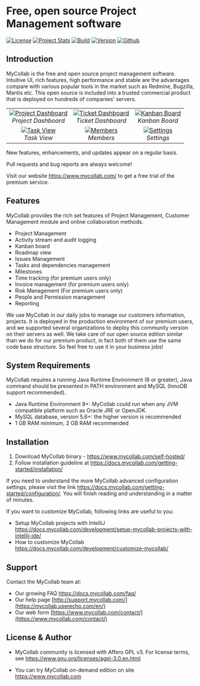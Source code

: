 # Free, open source Project Management software
[![License](http://img.shields.io/badge/License-AGPLv3-orange.svg)](https://www.gnu.org/licenses/agpl-3.0.en.html) [![Project Stats](https://www.openhub.net/p/mycollab/widgets/project_thin_badge.gif)](https://www.openhub.net/p/mycollab) [![Build](https://travis-ci.org/MyCollab/mycollab.svg)](https://travis-ci.org/MyCollab/mycollab)
[![Version](https://img.shields.io/badge/Version-7.0.1-brightgreen.svg)](https://docs.mycollab.com/)
[![Github](https://img.shields.io/github/downloads/MyCollab/mycollab/total.svg)](https://github.com/MyCollab/mycollab/releases)


## Introduction

MyCollab is the free and open source project management software. Intuitive UI, rich features, high performance and stable are the advantages compare with various popular tools in the market such as Redmine, Bugzilla, Mantis etc. This open source is included into a trusted commercial product that is deployed on hundreds of companies' servers.

<table>
  <tr>
    <td align="center">
      <a href="https://c2.staticflickr.com/8/7836/33297801958_8c403afca8_o.png" target="_blank" title="Project Dashboard">
        <img src="https://c2.staticflickr.com/8/7836/33297801958_c3958e94ba_n.jpg" alt="Project Dashboard">
      </a>
      <br />
      <em>Project Dashboard</em>
    </td>
    <td  align ="center">
      <a href="https://c2.staticflickr.com/8/7918/47173080821_3352d05e2b_o.png" target="_blank" title="Ticket Dashboard">
        <img src="https://c2.staticflickr.com/8/7918/47173080821_f6c092822e_n.jpg" alt="Ticket Dashboard">
      </a>
      <br />
      <em>Ticket Dashboard</em>
    </td>
    <td align="center">
    <a href="https://c2.staticflickr.com/8/7868/46259674665_52e5d9ec03_o.png" target="_blank" title="Kanban Board">
      <img src="https://c2.staticflickr.com/8/7868/46259674665_c80a0c15a7_n.jpg" alt="Kanban Board">
    </a>
      <br />
      <em>Kanban Board</em>
    </td>
  </tr>
  <tr>
    <td align="center">
    <a href="https://c2.staticflickr.com/8/7874/46259716315_bd4269858d_o.png" target="_blank" title="Task View">
        <img src="https://c2.staticflickr.com/8/7874/46259716315_44047af85e_n.jpg" alt="Task View">
      </a>
      <br />
      <em>Task View</em>
    </td>
    <td align="center">
      <a href="https://c2.staticflickr.com/8/7896/47173858441_f2395a1b7d_o.png" target="_blank" title="Members">
        <img src="https://c2.staticflickr.com/8/7896/47173858441_3b4c77990f_n.jpg" alt="Members">
      </a>
      <br />
      <em>Members</em>
    </td>
    <td align="center">
      <a href="https://c2.staticflickr.com/8/7862/40209055153_0a16241b1b_o.png" target="_blank" title="Settings">
        <img src="https://c2.staticflickr.com/8/7862/40209055153_54a427e593_n.jpg" alt="Settings">
      </a>
      <br />
      <em>Settings</em>
    </td>
  </tr>
</table>

New features, enhancements, and updates appear on a regular basis.

Pull requests and bug reports are always welcome!

Visit our website https://www.mycollab.com/ to get a free trial of the premium service.

## Features
MyCollab provides the rich set features of Project Management, Customer Management module and online collaboration methods.
  * Project Management
  * Activity stream and audit logging
  * Kanban board
  * Roadmap view
  * Issues Management
  * Tasks and dependencies management
  * Milestones
  * Time tracking (for premium users only)
  * Invoice management (for premium users only)
  * Risk Management (For premium users only)
  * People and Permission management
  * Reporting

We use MyCollab in our daily jobs to manage our customers information, projects. It is deployed in the production environment of our premium users, and we supported several organizations to deploy this community version on their servers as well. We take care of our open source edition similar than we do for our premium product, in fact both of them use the same code base structure. So feel free to use it in your business jobs!


## System Requirements
MyCollab requires a running Java Runtime Environment (8 or greater), Java command should be presented in PATH environment and MySQL (InnoDB support recommended).

* Java Runtime Environment 8+: MyCollab could run when any JVM compatible platform such as Oracle JRE or OpenJDK.
* MySQL database, version 5.6+: the higher version is recommended
* 1 GB RAM minimum, 2 GB RAM recommended

## Installation

1. Download MyCollab binary - https://www.mycollab.com/self-hosted/
2. Follow installation guideline at https://docs.mycollab.com/getting-started/installation/

If you need to understand the more MyCollab advanced configuration settings, please visit the link https://docs.mycollab.com/getting-started/configuration/. You will finish reading and understanding in a matter of minutes.

If you want to customize MyCollab, following links are useful to you:
* Setup MyCollab projects with IntelliJ https://docs.mycollab.com/development/setup-mycollab-projects-with-intellij-ide/
* How to customize MyCollab https://docs.mycollab.com/development/customize-mycollab/

## Support
Contact the MyCollab team at:
* Our growing FAQ https://docs.mycollab.com/faq/
* Our help page [http://support.mycollab.com/](https://mycollab.userecho.com/en/)
* Our web form [https://www.mycollab.com/contact/](https://www.mycollab.com/contact/)

## License & Author

* MyCollab community is licensed with Affero GPL v3. For license terms, see https://www.gnu.org/licenses/agpl-3.0.en.html

* You can try MyCollab on-demand edition on site https://www.mycollab.com
